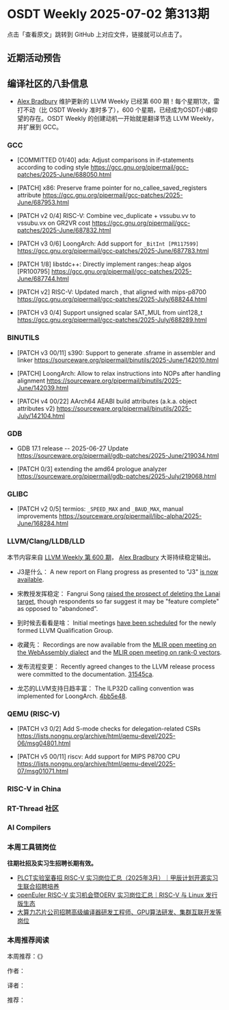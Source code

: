 # OSDT Weekly 2025-07-02 第313期

点击「查看原文」跳转到 GitHub 上对应文件，链接就可以点击了。

## 近期活动预告

## 编译社区的八卦信息

- [Alex Bradbury](https://www.linkedin.com/in/alex-bradbury/) 维护更新的 LLVM Weekly 已经第 600 期！每个星期1次，雷打不动（比 OSDT Weekly 准时多了），600 个星期，已经成为OSDT小编仰望的存在。OSDT Weekly 的创建动机一开始就是翻译节选 LLVM Weekly，并扩展到 GCC。

### GCC

- [COMMITTED 01/40] ada: Adjust comparisons in if-statements according to coding style
  https://gcc.gnu.org/pipermail/gcc-patches/2025-June/688050.html

- [PATCH] x86: Preserve frame pointer for no_callee_saved_registers attribute
  https://gcc.gnu.org/pipermail/gcc-patches/2025-June/687953.html

- [PATCH v2 0/4] RISC-V: Combine vec_duplicate + vssubu.vv to vssubu.vx on GR2VR cost
  https://gcc.gnu.org/pipermail/gcc-patches/2025-June/687832.html

- [PATCH v3 0/6] LoongArch: Add support for `_BitInt [PR117599]`
  https://gcc.gnu.org/pipermail/gcc-patches/2025-June/687783.html

- [PATCH 1/8] libstdc++: Directly implement ranges::heap algos [PR100795]
  https://gcc.gnu.org/pipermail/gcc-patches/2025-June/687744.html

- [PATCH v2] RISC-V: Updated march , that aligned with mips-p8700
  https://gcc.gnu.org/pipermail/gcc-patches/2025-July/688244.html

- [PATCH v3 0/4] Support unsigned scalar SAT_MUL from uint128_t
  https://gcc.gnu.org/pipermail/gcc-patches/2025-July/688289.html

### BINUTILS

- [PATCH v3 00/11] s390: Support to generate .sframe in assembler and linker
  https://sourceware.org/pipermail/binutils/2025-June/142010.html

- [PATCH] LoongArch: Allow to relax instructions into NOPs after handling alignment
  https://sourceware.org/pipermail/binutils/2025-June/142039.html

- [PATCH v4 00/22] AArch64 AEABI build attributes (a.k.a. object attributes v2)
  https://sourceware.org/pipermail/binutils/2025-July/142104.html

### GDB

- GDB 17.1 release -- 2025-06-27 Update
  https://sourceware.org/pipermail/gdb-patches/2025-June/219034.html

- [PATCH 0/3] extending the amd64 prologue analyzer
  https://sourceware.org/pipermail/gdb-patches/2025-July/219068.html

### GLIBC

- [PATCH v2 0/5] termios: `_SPEED_MAX` and `_BAUD_MAX`, manual improvements
  https://sourceware.org/pipermail/libc-alpha/2025-June/168284.html

### LLVM/Clang/LLDB/LLD

本节内容来自 [LLVM Weekly 第 600 期](http://llvmweekly.org/issue/600)，
[Alex Bradbury](https://www.linkedin.com/in/alex-bradbury/) 大哥持续稳定输出。

* J3是什么： A new report on Flang progress as presented to "J3" [is now available](https://discourse.llvm.org/t/flang-liaison-report-to-j3/68468/9).

* 宋教授发挥稳定： Fangrui Song [raised the prospect of deleting the Lanai target](https://discourse.llvm.org/t/delete-llvm-lib-target-lanai/87060), though respondents so far suggest it may be "feature complete" as opposed to "abandoned".

* 到时候去看看是啥： Initial meetings [have been scheduled](https://discourse.llvm.org/t/rfc-proposal-to-establish-a-safety-group-in-llvm/86916/52) for the newly formed LLVM Qualification Group.

* 收藏先： Recordings are now available from the [MLIR open meeting on the WebAssembly dialect](https://discourse.llvm.org/t/mlir-open-meeting-webassembly-dialect/86928/2) and the [MLIR open meeting on rank-0 vectors](https://discourse.llvm.org/t/mlir-open-meeting-rank-0-vectors/86769/6).

* 发布流程变更： Recently agreed changes to the LLVM release process were committed to the documentation.
  [31545ca](https://github.com/llvm/llvm-project/commit/31545ca5f467).

* 龙芯的LLVM支持日趋丰富： The ILP32D calling convention was implemented for LoongArch.
  [4bb5e48](https://github.com/llvm/llvm-project/commit/4bb5e48fb933).

### QEMU (RISC-V)

- [PATCH v3 0/2] Add S-mode checks for delegation-related CSRs
  https://lists.nongnu.org/archive/html/qemu-devel/2025-06/msg04801.html

- [PATCH v5 00/11] riscv: Add support for MIPS P8700 CPU
  https://lists.nongnu.org/archive/html/qemu-devel/2025-07/msg01071.html

### RISC-V in China

### RT-Thread 社区

### AI Compilers

### 本周工具链岗位

**往期社招及实习生招聘长期有效。**

- [PLCT实验室春招 RISC-V 实习岗位汇总（2025年3月）｜甲辰计划开源实习生联合招聘培养](https://mp.weixin.qq.com/s/no5v_YeGI3LUE7mYv5wUpQ)
- [openEuler RISC-V 实习机会暨OERV 实习岗位汇总｜RISC-V 与 Linux 发行版生态](https://mp.weixin.qq.com/s/87XEhORtte_iTTZqjinX2g)
- [大算力芯片公司招聘高级编译器研发工程师、GPU算法研发、集群互联开发等岗位](https://mp.weixin.qq.com/s/ONoNJ5jZmL794AdtlHrDuQ)

### 本周推荐阅读

本周推荐：《》

作者：

译者：

推荐：

